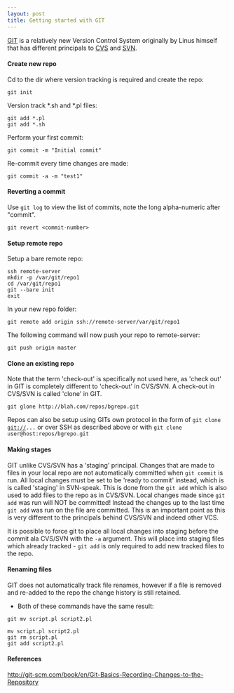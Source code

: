 ```yaml
---
layout: post 
title: Getting started with GIT
---
```


[GIT](http://git-scm.com) is a relatively new Version Control System
originally by Linus himself that has different principals to
[CVS](CVS "wikilink") and [SVN](SVN "wikilink").

#### Create new repo

Cd to the dir where version tracking is required and create the repo:

    git init

Version track \*.sh and \*.pl files:

    git add *.pl
    git add *.sh

Perform your first commit:

    git commit -m "Initial commit"

Re-commit every time changes are made:

    git commit -a -m "test1"

#### Reverting a commit

Use `git log` to view the list of commits, note the long alpha-numeric
after \"commit\".

    git revert <commit-number>

#### Setup remote repo

Setup a bare remote repo:

    ssh remote-server
    mkdir -p /var/git/repo1
    cd /var/git/repo1
    git --bare init
    exit

In your new repo folder:

    git remote add origin ssh://remote-server/var/git/repo1

The following command will now push your repo to remote-server:

    git push origin master

#### Clone an existing repo

Note that the term \'check-out\' is specifically not used here, as
\'check out\' in GIT is completely different to \'check-out\' in
CVS/SVN. A check-out in CVS/SVN is called \'clone\' in GIT.

    git glone http://blah.com/repos/bgrepo.git

Repos can also be setup using GITs own protocol in the form of
`git clone `[`git://`](git://)`...` or over SSH as described above or
with `git clone user@host:repos/bgrepo.git`

#### Making stages

GIT unlike CVS/SVN has a \'staging\' principal. Changes that are made to
files in your local repo are not automatically committed when
`git commit` is run. All local changes must be set to be \'ready to
commit\' instead, which is is called \'staging\' in SVN-speak. This is
done from the `git add` which is also used to add files to the repo as
in CVS/SVN. Local changes made since `git add` was run will NOT be
committed! Instead the changes up to the last time `git add` was run on
the file are committed. This is an important point as this is very
different to the principals behind CVS/SVN and indeed other VCS.

It is possible to force git to place all local changes into staging
before the commit ala CVS/SVN with the `-a` argument. This will place
into staging files which already tracked - `git add` is only required to
add new tracked files to the repo.

#### Renaming files

GIT does not automatically track file renames, however if a file is
removed and re-added to the repo the change history is still retained.

-   Both of these commands have the same result:

<!-- -->

    git mv script.pl script2.pl

    mv script.pl script2.pl
    git rm script.pl
    git add script2.pl

#### References

<http://git-scm.com/book/en/Git-Basics-Recording-Changes-to-the-Repository>
